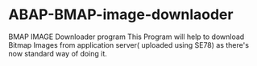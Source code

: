 # ABAP-BMAP-image-downlaoder
BMAP IMAGE Downloader program
This Program will help to download Bitmap Images from application server( uploaded using SE78) as there's now standard way of doing it.
